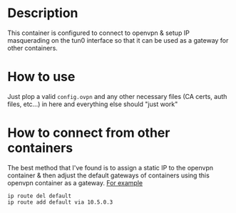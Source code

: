 # Description
This container is configured to connect to openvpn & setup IP masquerading on the tun0 interface so that it can be used as a gateway for other containers.

# How to use
Just plop a valid `config.ovpn` and any other necessary files (CA certs, auth files, etc...) in here and everything else should "just work"

# How to connect from other containers
The best method that I've found is to assign a static IP to the openvpn container & then adjust the default gateways of containers using this openvpn container as a gateway. [For example](../app/wrapper.sh)

```
ip route del default
ip route add default via 10.5.0.3
```

